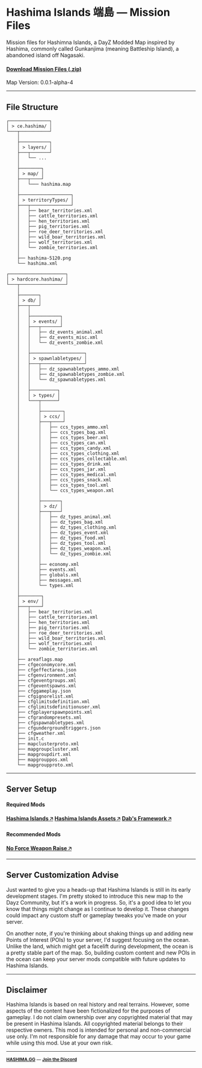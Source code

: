 # Hashima Islands 端島 — Mission Files

Mission files for Hashimna Islands, a DayZ Modded Map inspired by Hashima, commonly called Gunkanjima (meaning Battleship Island), a abandoned island off Nagasaki.

#### [Download Mission Files (.zip)](https://hashima.gg)

Map Version: 0.0.1-alpha-4

---

## File Structure

```
┌───────────────┐
│ > ce.hashima/ │
└───┬───────────┘
    │
    ├───────────┐
    │ > layers/ │
    ├───┬───────┘
    │   └── ...
    │
    ├────────┐
    │ > map/ │
    ├───┬────┘
    │   └─── hashima.map
    │
    ├───────────────────┐
    │ > territoryTypes/ │
    ├───┬───────────────┘
    │   ├── bear_territories.xml
    │   ├── cattle_territories.xml
    │   ├── hen_territories.xml
    │   ├── pig_territories.xml
    │   ├── roe_deer_territories.xml
    │   ├── wild_boar_territories.xml
    │   ├── wolf_territories.xml
    │   └── zombie_territories.xml
    │
    ├── hashima-5120.png
    └── hashima.xml

┌─────────────────────┐
│ > hardcore.hashima/ │
└───┬─────────────────┘
    │
    ├───────┐
    │ > db/ │
    ├───┬───┘
    │   │
    │   ├───────────┐
    │   │ > events/ │
    │   ├───┬───────┘
    │   │   ├── dz_events_animal.xml
    │   │   ├── dz_events_misc.xml
    │   │   └── dz_events_zombie.xml
    │   │
    │   ├────────────────────┐
    │   │ > spawnlabletypes/ │
    │   ├───┬────────────────┘
    │   │   ├── dz_spawnabletypes_ammo.xml
    │   │   ├── dz_spawnabletypes_zombie.xml
    │   │   └── dz_spawnabletypes.xml
    │   │
    │   ├──────────┐
    │   │ > types/ │
    │   └───┬──────┘
    │       │
    │       ├────────┐
    │       │ > ccs/ │
    │       ├───┬────┘
    │       │   ├── ccs_types_ammo.xml
    │       │   ├── ccs_types_bag.xml
    │       │   ├── ccs_types_beer.xml
    │       │   ├── ccs_types_can.xml
    │       │   ├── ccs_types_candy.xml
    │       │   ├── ccs_types_clothing.xml
    │       │   ├── ccs_types_collectable.xml
    │       │   ├── ccs_types_drink.xml
    │       │   ├── ccs_types_jar.xml
    │       │   ├── ccs_types_medical.xml
    │       │   ├── ccs_types_snack.xml
    │       │   ├── ccs_types_tool.xml
    │       │   └── ccs_types_weapon.xml
    │       │
    │       ├───────┐
    │       │ > dz/ │
    │       ├───┬───┘
    │       │   ├── dz_types_animal.xml
    │       │   ├── dz_types_bag.xml
    │       │   ├── dz_types_clothing.xml
    │       │   ├── dz_types_event.xml
    │       │   ├── dz_types_food.xml
    │       │   ├── dz_types_tool.xml
    │       │   ├── dz_types_weapon.xml
    │       │   └── dz_types_zombie.xml
    │       │
    │       ├── economy.xml
    │       ├── events.xml
    │       ├── globals.xml
    │       ├── messages.xml
    │       └── types.xml
    │
    ├────────┐
    │ > env/ │
    ├───┬────┘
    │   ├── bear_territories.xml
    │   ├── cattle_territories.xml
    │   ├── hen_territories.xml
    │   ├── pig_territories.xml
    │   ├── roe_deer_territories.xml
    │   ├── wild_boar_territories.xml
    │   ├── wolf_territories.xml
    │   └── zombie_territories.xml
    │
    ├── areaflags.map
    ├── cfgeconomycore.xml
    ├── cfgeffectarea.json
    ├── cfgenvironment.xml
    ├── cfgeventgroups.xml
    ├── cfgeventspawns.xml
    ├── cfggameplay.json
    ├── cfgignorelist.xml
    ├── cfglimitsdefinition.xml
    ├── cfglimitsdefinitionuser.xml
    ├── cfgplayerspawnpoints.xml
    ├── cfgrandompresets.xml
    ├── cfgspawnabletypes.xml
    ├── cfgundergroundtriggers.json
    ├── cfgweather.xml
    ├── init.c
    ├── mapclusterproto.xml
    ├── mapgroupcluster.xml
    ├── mapgroupdirt.xml
    ├── mapgrouppos.xml
    └── mapgroupproto.xml
```

---

## Server Setup

#### Required Mods

**[Hashima Islands 🡥](https://steamcommunity.com/sharedfiles/filedetails/?id=2781560371)**
**[Hashima Islands Assets 🡥](https://steamcommunity.com/sharedfiles/filedetails/?id=3001202420)**
**[Dab's Framework 🡥](https://steamcommunity.com/sharedfiles/filedetails/?id=2545327648)**

#### Recommended Mods

**[No Force Weapon Raise 🡥](https://steamcommunity.com/sharedfiles/filedetails/?id=2098390861)**

---

## Server Customization Advise

Just wanted to give you a heads-up that Hashima Islands is still in its early development stages. I'm pretty stoked to introduce this new map to the Dayz Community, but it's a work in progress. So, it's a good idea to let you know that things might change as I continue to develop it. These changes could impact any custom stuff or gameplay tweaks you've made on your server.

On another note, if you're thinking about shaking things up and adding new Points of Interest (POIs) to your server, I'd suggest focusing on the ocean. Unlike the land, which might get a facelift during development, the ocean is a pretty stable part of the map. So, building custom content and new POIs in the ocean can keep your server mods compatible with future updates to Hashima Islands.

---

## Disclaimer

Hashima Islands is based on real history and real terrains. However, some aspects of the content have been fictionalized for the purposes of gameplay. I do not claim ownership over any copyrighted material that may be present in Hashima Islands. All copyrighted material belongs to their respective owners. This mod is intended for personal and non-commercial use only. I'm not responsible for any damage that may occur to your game while using this mod. Use at your own risk.

---

<small>

**[HASHIMA.GG](https://hashima.gg)** — **[Join the Discord](https://discord.gg/Uap8rwekfA)**
